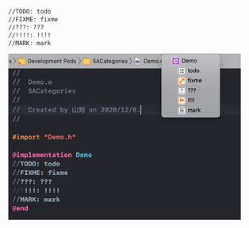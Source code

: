 
```objc
//TODO: todo
//FIXME: fixme
//???: ???
//!!!!: !!!!
//MARK: mark
```

<img src="/assets/images/tutorial/19.png"/>
